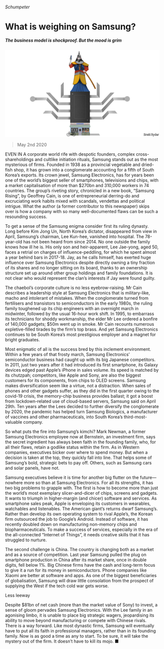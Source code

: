 ###### Schumpeter

# What is weighing on Samsung? 

##### The business model is shockproof. But the mood is grim 

![image](images/20200502_WBD000_0.jpg) 

> May 2nd 2020 

EVEN IN A corporate world rife with despotic founders, complex cross-shareholdings and cultlike initiation rituals, Samsung stands out as the most mysterious of firms. Founded in 1938 as a provincial vegetable and dried-fish shop, it has grown into a conglomerate accounting for a fifth of South Korea’s exports. Its crown jewel, Samsung Electronics, has for years been one of the world’s biggest seller of smartphones, televisions and chips, with a market capitalisation of more than $270bn and 310,000 workers in 74 countries. The group’s riveting story, chronicled in a new book, “Samsung Rising”, by Geoffrey Cain, is one of entrepreneurial derring-do and excruciating work habits mixed with scandals, vendettas and political intrigue. What the author (a former contributor to this newspaper) skips over is how a company with so many well-documented flaws can be such a resounding success.

To get a sense of the Samsung enigma consider first its ruling dynasty. Long before Kim Jong Un, North Korea’s dictator, disappeared from view in April, Samsung’s chairman, Lee Kun-hee, vanished into hospital. The 78-year-old has not been heard from since 2014. No one outside the family knows how ill he is. His only son and heir-apparent, Lee Jae-yong, aged 50, faces a retrial on charges of influence-peddling, for which he spent almost a year behind bars in 2017-18. Jay, as he calls himself, has exerted huge influence over Samsung Electronics despite directly owning a tiny fraction of its shares and no longer sitting on its board, thanks to an ownership structure set up around other group holdings and family foundations. It is not clear who would represent the clan’s interests if Jay were found guilty.


The chaebol’s corporate culture is no less eyebrow-raising. Mr Cain describes a leadership style at Samsung Electronics that is military-like, macho and intolerant of mistakes. When the conglomerate turned from fertilisers and transistors to semiconductors in the early 1980s, the ruling family toughened up its chip engineers with an overnight march in midwinter, followed by the usual 16-hour work shift. In 1995, to embarrass its technicians for shoddy workmanship, the elder Mr Lee ordered a bonfire of 140,000 gadgets; $50m went up in smoke. Mr Cain recounts numerous expletive-filled tirades by the firm’s top brass. And yet Samsung Electronics continues to be South Korea’s most prestigious employer and a magnet for bright graduates.

Most enigmatic of all is the success bred by this inclement environment. Within a few years of that frosty march, Samsung Electronics’ semiconductor business had caught up with its big Japanese competitors. In 2011, just two years after it had introduced its first smartphone, its Galaxy devices edged past Apple’s iPhone in sales volume. Its speed is matched by its chutzpah; competitors, like Apple and Sony, are also the biggest customers for its components, from chips to OLED screens. Samsung makes diversification seem like a virtue, not a distraction. When sales of phones and other gadgets suffer, as they did in the first quarter owing to the covid-19 crisis, the memory-chip business provides ballast; it got a boost from lockdown-related use of cloud-based servers, Samsung said on April 29th. Ten years after the Lees decided to further diversify the conglomerate by 2020, the pandemic has helped turn Samsung Biologics, a manufacturer of vaccines and other pharmaceuticals, into South Korea’s third-most-valuable company.

So what puts the fire into Samsung’s kimchi? Mark Newman, a former Samsung Electronics employee now at Bernstein, an investment firm, says the secret ingredient has always been faith in the founding family, who, for all their flaws, retain a godlike status within the firm. As in Western companies, executives bicker over where to spend money. But when a decision is taken at the top, they quickly fall into line. That helps some of Samsung’s bold, strategic bets to pay off. Others, such as Samsung cars and solar panels, have not.

Samsung executives believe it is time for another big flutter on the future—nowhere more so than at Samsung Electronics. For all its strengths, it has two big problems to grapple with. The first is how to become more than just the world’s most exemplary slicer-and-dicer of chips, screens and gadgets. It wants to triumph in higher-margin (and chicer) software and services. As smartphone sales peak, Apple is enveloping its customers in wearables, watchables and listenables. The American giant’s returns dwarf Samsung’s. Rather than develop its own operating system to rival Apple’s, the Korean firm outsourced the job to Google’s Android. Instead of software, it has recently doubled down on manufacturing non-memory chips and biopharmaceuticals. To make a success of services, especially in the era of the all-connected “Internet of Things”, it needs creative skills that it has struggled to nurture.

The second challenge is China. The country is changing both as a market and as a source of competition. Last year Samsung pulled the plug on smartphone production in China after its market share, once in double digits, fell below 1%. Big Chinese firms have the cash and long-term focus to give it a run for its money in semiconductors. Phone companies like Xiaomi are better at software and apps. As one of the biggest beneficiaries of globalisation, Samsung will draw little consolation from the prospect of supplying the West if the tech cold war gets worse.

Less leeway

Despite $81bn of net cash (more than the market value of Sony) to invest, a sense of gloom pervades Samsung Electronics. With the Lee family in an agonising limbo, it is unable to place big strategic wagers, jeopardising its ability to move beyond manufacturing or compete with Chinese rivals. There is a way forward. Like most dynastic firms, Samsung will eventually have to put all its faith in professional managers, rather than in its founding family. Now is as good a time as any to start. To be sure, it will take the mystery out of the firm. It doesn’t have to kill its mojo. ■

